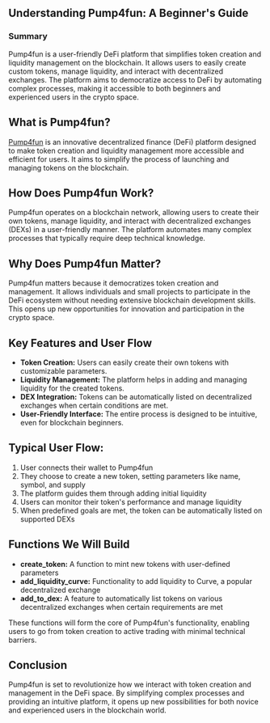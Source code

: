 ## Understanding Pump4fun: A Beginner's Guide

### Summary

Pump4fun is a user-friendly DeFi platform that simplifies token creation and liquidity management on the blockchain. It allows users to easily create custom tokens, manage liquidity, and interact with decentralized exchanges. The platform aims to democratize access to DeFi by automating complex processes, making it accessible to both beginners and experienced users in the crypto space.

## What is Pump4fun?

[Pump4fun](http://pump.fun) is an innovative decentralized finance (DeFi) platform designed to make token creation and liquidity management more accessible and efficient for users. It aims to simplify the process of launching and managing tokens on the blockchain.

## How Does Pump4fun Work?

Pump4fun operates on a blockchain network, allowing users to create their own tokens, manage liquidity, and interact with decentralized exchanges (DEXs) in a user-friendly manner. The platform automates many complex processes that typically require deep technical knowledge.

## Why Does Pump4fun Matter?

Pump4fun matters because it democratizes token creation and management. It allows individuals and small projects to participate in the DeFi ecosystem without needing extensive blockchain development skills. This opens up new opportunities for innovation and participation in the crypto space.

## Key Features and User Flow

- **Token Creation:** Users can easily create their own tokens with customizable parameters.
- **Liquidity Management:** The platform helps in adding and managing liquidity for the created tokens.
- **DEX Integration:** Tokens can be automatically listed on decentralized exchanges when certain conditions are met.
- **User-Friendly Interface:** The entire process is designed to be intuitive, even for blockchain beginners.

## Typical User Flow:

1. User connects their wallet to Pump4fun
2. They choose to create a new token, setting parameters like name, symbol, and supply
3. The platform guides them through adding initial liquidity
4. Users can monitor their token's performance and manage liquidity
5. When predefined goals are met, the token can be automatically listed on supported DEXs

## Functions We Will Build

- **create_token:** A function to mint new tokens with user-defined parameters
- **add_liquidity_curve:** Functionality to add liquidity to Curve, a popular decentralized exchange
- **add_to_dex:** A feature to automatically list tokens on various decentralized exchanges when certain requirements are met

These functions will form the core of Pump4fun's functionality, enabling users to go from token creation to active trading with minimal technical barriers.

## Conclusion

Pump4fun is set to revolutionize how we interact with token creation and management in the DeFi space. By simplifying complex processes and providing an intuitive platform, it opens up new possibilities for both novice and experienced users in the blockchain world.
